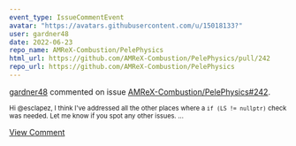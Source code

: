 ```yaml
---
event_type: IssueCommentEvent
avatar: "https://avatars.githubusercontent.com/u/15018133?"
user: gardner48
date: 2022-06-23
repo_name: AMReX-Combustion/PelePhysics
html_url: https://github.com/AMReX-Combustion/PelePhysics/pull/242
repo_url: https://github.com/AMReX-Combustion/PelePhysics
---
```


<a href='https://github.com/gardner48' target='_blank'>gardner48</a> commented on issue <a href='https://github.com/AMReX-Combustion/PelePhysics/pull/242' target='_blank'>AMReX-Combustion/PelePhysics#242</a>.

<small>Hi @esclapez, I think I've addressed all the other places where a `if (LS != nullptr)` check was needed. Let me know if you spot any other issues. ...</small>

<a href='https://github.com/AMReX-Combustion/PelePhysics/pull/242' target='_blank'>View Comment</a>